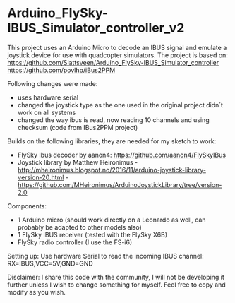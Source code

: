 # Arduino_FlySky-IBUS_Simulator_controller_v2
This project uses an Arduino Micro to decode an IBUS signal and emulate a joystick device for use with quadcopter simulators.
The project is based on: 
https://github.com/Slattsveen/Arduino_FlySky-IBUS_Simulator_controller
https://github.com/povlhp/iBus2PPM

Following changes were made:
- uses hardware serial
- changed the joystick type as the one used in the original project didn´t work on all systems
- changed the way ibus is read, now reading 10 channels and using checksum (code from IBus2PPM project)

Builds on the following libraries, they are needed for my sketch to work:
- FlySky Ibus decoder by aanon4: https://github.com/aanon4/FlySkyIBus
- Joystick library by Matthew Heironimus  - http://mheironimus.blogspot.no/2016/11/arduino-joystick-library-version-20.html 
                                          - https://github.com/MHeironimus/ArduinoJoystickLibrary/tree/version-2.0

Components:
- 1 Arduino micro (should work directly on a Leonardo as well, can probably be adapted to other models also)
- 1 FlySky IBUS receiver (tested with the FlySky X6B)
- FlySky radio controller (I use the FS-i6)

Setting up: Use hardware Serial to read the incoming IBUS channel: RX=IBUS,VCC=5V,GND=GND

Disclaimer: I share this code with the community, I will not be developing it further unless I wish to change something for myself. Feel free to copy and modify as you wish.
